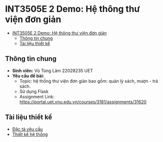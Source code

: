 # INT3505E 2 Demo: Hệ thông thư viện đơn giản

- [INT3505E 2 Demo: Hệ thông thư viện đơn giản](#int3505e-2-demo-hệ-thông-thư-viện-đơn-giản)
  - [Thông tin chung](#thông-tin-chung)
  - [Tài liệu thiết kế](#tài-liệu-thiết-kế)

## Thông tin chung

- **Sinh viên:** Vũ Tùng Lâm 22028235 UET
- **Yêu cầu đề bài:**
  - Topic: hệ thống thư viện đơn giản bao gồm: quản lý sách, mượn - trả sách.
  - Sử dụng Flask
  - Assignment Link: <https://portal.uet.vnu.edu.vn/courses/3181/assignments/31620>

## Tài liệu thiết kế

- [Đặc tả yêu cầu](./docs/SRS/README.md)
- [Thiết kế hệ thống](./docs/SystemDesign/README.md)
